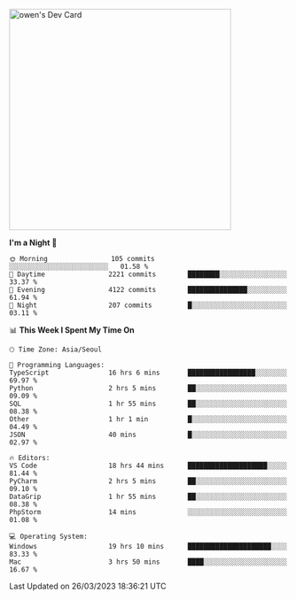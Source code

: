 <a href="https://app.daily.dev/owen_9066"><img src="https://api.daily.dev/devcards/51e5c69f10114f2abe0ae390c27b0828.png?r=hyb" width="400" alt="owen's Dev Card"/></a>

 
 <!--START_SECTION:waka-->
**I'm a Night 🦉** 

```text
🌞 Morning                105 commits         ░░░░░░░░░░░░░░░░░░░░░░░░░   01.58 % 
🌆 Daytime                2221 commits        ████████░░░░░░░░░░░░░░░░░   33.37 % 
🌃 Evening                4122 commits        ███████████████░░░░░░░░░░   61.94 % 
🌙 Night                  207 commits         █░░░░░░░░░░░░░░░░░░░░░░░░   03.11 % 
```


📊 **This Week I Spent My Time On** 

```text
🕑︎ Time Zone: Asia/Seoul

💬 Programming Languages: 
TypeScript               16 hrs 6 mins       █████████████████░░░░░░░░   69.97 % 
Python                   2 hrs 5 mins        ██░░░░░░░░░░░░░░░░░░░░░░░   09.09 % 
SQL                      1 hr 55 mins        ██░░░░░░░░░░░░░░░░░░░░░░░   08.38 % 
Other                    1 hr 1 min          █░░░░░░░░░░░░░░░░░░░░░░░░   04.49 % 
JSON                     40 mins             █░░░░░░░░░░░░░░░░░░░░░░░░   02.97 % 

🔥 Editors: 
VS Code                  18 hrs 44 mins      ████████████████████░░░░░   81.44 % 
PyCharm                  2 hrs 5 mins        ██░░░░░░░░░░░░░░░░░░░░░░░   09.10 % 
DataGrip                 1 hr 55 mins        ██░░░░░░░░░░░░░░░░░░░░░░░   08.38 % 
PhpStorm                 14 mins             ░░░░░░░░░░░░░░░░░░░░░░░░░   01.08 % 

💻 Operating System: 
Windows                  19 hrs 10 mins      █████████████████████░░░░   83.33 % 
Mac                      3 hrs 50 mins       ████░░░░░░░░░░░░░░░░░░░░░   16.67 % 
```


 Last Updated on 26/03/2023 18:36:21 UTC
<!--END_SECTION:waka-->
